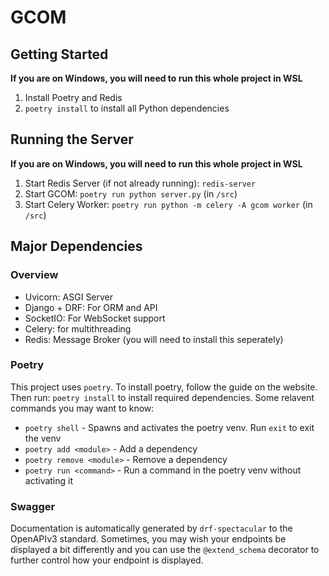 # GCOM

## Getting Started
**If you are on Windows, you will need to run this whole project in WSL**
1. Install Poetry and Redis
2. `poetry install` to install all Python dependencies

## Running the Server
**If you are on Windows, you will need to run this whole project in WSL**
1. Start Redis Server (if not already running): `redis-server`
2. Start GCOM: `poetry run python server.py` (in `/src`)
3. Start Celery Worker: `poetry run python -m celery -A gcom worker` (in `/src`)

## Major Dependencies 
### Overview
- Uvicorn: ASGI Server
- Django + DRF: For ORM and API
- SocketIO: For WebSocket support
- Celery: for multithreading
- Redis: Message Broker (you will need to install this seperately)

### Poetry
This project uses `poetry`. To install poetry, follow the guide on the 
website. Then run: `poetry install` to install required dependencies. 
Some relavent commands you may want to know:
- `poetry shell` - Spawns and activates the poetry venv. Run `exit` to 
exit the venv
- `poetry add <module>` - Add a dependency
- `poetry remove <module>` - Remove a dependency
- `poetry run <command>` - Run a command in the poetry venv without 
activating it

### Swagger
Documentation is automatically generated by `drf-spectacular` to the
OpenAPIv3 standard. Sometimes, you may wish your endpoints be displayed 
a bit differently and you can use the `@extend_schema` decorator to 
further control how your endpoint is displayed.
